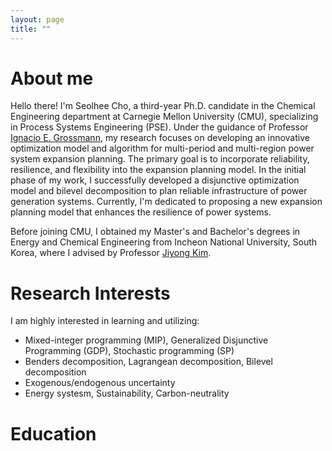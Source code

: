 ```yaml
---
layout: page
title: ""
---
```


# About me
Hello there! I'm Seolhee Cho, a third-year Ph.D. candidate in the Chemical Engineering department at Carnegie Mellon University (CMU), specializing in Process Systems Engineering (PSE). Under the guidance of Professor [Ignacio E. Grossmann](http://egon.cheme.cmu.edu/), my research focuses on developing an innovative optimization model and algorithm for multi-period and multi-region power system expansion planning. The primary goal is to incorporate reliability, resilience, and flexibility into the expansion planning model. In the initial phase of my work, I successfully developed a disjunctive optimization model and bilevel decomposition to plan reliable infrastructure of power generation systems. Currently, I'm dedicated to proposing a new expansion planning model that enhances the resilience of power systems.

Before joining CMU, I obtained my Master's and Bachelor's degrees in Energy and Chemical Engineering from Incheon National University, South Korea, where I advised by  Professor [Jiyong Kim](https://jkimlab.wixsite.com/ipse).


# Research Interests
I am highly interested in learning and utilizing: 
 - Mixed-integer programming (MIP), Generalized Disjunctive Programming (GDP), Stochastic programming (SP)
 - Benders decomposition, Lagrangean decomposition, Bilevel decomposition
 - Exogenous/endogenous uncertainty
 - Energy systesm, Sustainability, Carbon-neutrality


# Education
